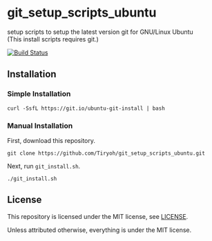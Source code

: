 # git_setup_scripts_ubuntu
setup scripts to setup the latest version git for GNU/Linux Ubuntu  
(This install scripts requires git.)

[![Build Status](https://travis-ci.org/Tiryoh/git_setup_scripts_ubuntu.svg?branch=master)](https://travis-ci.org/Tiryoh/git_setup_scripts_ubuntu)

## Installation

### Simple Installation

```
curl -SsfL https://git.io/ubuntu-git-install | bash
```

### Manual Installation

First, download this repository.

```
git clone https://github.com/Tiryoh/git_setup_scripts_ubuntu.git
```

Next, run `git_install.sh`.

```
./git_install.sh
```

## License

This repository is licensed under the MIT license, see [LICENSE]( ./LICENSE  ).

Unless attributed otherwise, everything is under the MIT license.

